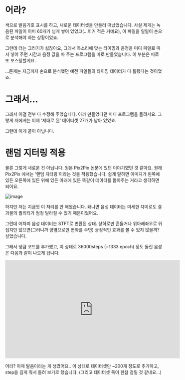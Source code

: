 
# 어라?

색으로 발음기호 표시를 하고, 새로운 데이터셋을 만들러 떠났었습니다. 사실 제게는 녹음된 파일이 이미 60개가 넘게 쌓여 있었고(...이거 적은 거예요), 이 파일을 일일이 손으로 분석해야 하는 상황이었죠.

그런데 더는 그러기가 싫잖아요, 그래서 목소리에 맞는 타이밍과 음정을 미디 파일로 따서 넣어 주면 시간과 음정 값을 따 주는 프로그램을 따로 만들었습니다. 이 부분은 따로 또 포스팅할게요.

...문제는 지금까지 손으로 분석했던 예전 파일들의 타이밍 데이터가 다 틀렸다는 것이었죠.

# 그래서...

그래서 이걸 전부 다 수정해 주었습니다. 아까 만들었다던 미디 프로그램을 돌려서요. 그렇게 저에게는 이제 '제대로 된' 데이터셋 27개가 남아 있었죠.

그런데 이게 끝이 아닙니다.

# 랜덤 지터링 적용

물론 그렇게 새로운 건 아닙니다. 원본 Pix2Pix 논문에 있던 이야기였던 것 같아요. 원래 Pix2Pix 에서는 '랜덤 지터링'이라는 것을 적용했습니다. 쉽게 말하면 이미지가 왼쪽에 있든 오른쪽에 있든 위에 있든 아래에 있든 똑같이 데이터를 뽑아주는 거라고 생각하면 되어요.

![image](https://github.com/jyhyun1008/seodangcat/assets/93899740/eae16a9b-d2f0-49fa-9bc1-4813a2959efb)

하지만 저는 지금껏 이 처리를 안 해왔습니다. 왜냐면 음성 데이터는 미세한 차이로도 결과물의 퀄리티가 엄청 달라질 수 있기 때문이었어요.

그런데 어차피 음성 데이터는 STFT로 변환된 상태. 상하로만 흔들거나 위아래좌우로 뒤집지만 않으면(그러니까 양옆으로만 변화를 주면) 긍정적인 효과를 볼 수 있지 않을까? 싶었습니다.

그래서 냉큼 코드를 추가했고, 이 상태로 36000steps (=1333 epoch) 정도 돌린 음성은 다음과 같이 나오게 됩니다.

<iframe class="youtube" width="560" height="315" src="https://www.youtube.com/embed/yxm8It_96dk" title="YouTube video player" frameborder="0" allow="accelerometer; autoplay; clipboard-write; encrypted-media; gyroscope; picture-in-picture; web-share" allowfullscreen></iframe>

어라? 이제 발음이라는 게 생겼어요.. 이 상태로 데이터셋만 ~200개 정도로 추가하고, step을 길게 줘서 돌려 보기로 했습니다. (그리고 데이터셋 쪽이 한참 걸릴 것 같네요...)
